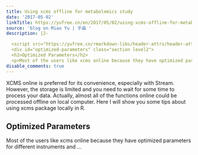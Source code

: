 ```yaml
---
title: Using xcms offline for metabolomics study
date: '2017-05-02'
linkTitle: https://yufree.cn/en/2017/05/02/using-xcms-offline-for-metabolomics-study/
source: 'blog on Miao Yu | 于淼 '
description: |2-

  <script src="https://yufree.cn/rmarkdown-libs/header-attrs/header-attrs.js"></script> <p>XCMS online is preferred for its convenience, especially with Stream. However, the storage is limited and you need to wait for some time to process your data. Actually, almost all of the functions online could be processed offline on local computer. Here I will show you some tips about using xcms package locally in R.</p>
  <div id="optimized-parameters" class="section level2">
  <h2>Optimized Parameters</h2>
  <p>Most of the users like xcms online because they have optimized parameters for different instruments and  ...
disable_comments: true
---
```


<script src="https://yufree.cn/rmarkdown-libs/header-attrs/header-attrs.js"></script> <p>XCMS online is preferred for its convenience, especially with Stream. However, the storage is limited and you need to wait for some time to process your data. Actually, almost all of the functions online could be processed offline on local computer. Here I will show you some tips about using xcms package locally in R.</p>
<div id="optimized-parameters" class="section level2">
<h2>Optimized Parameters</h2>
<p>Most of the users like xcms online because they have optimized parameters for different instruments and  ...